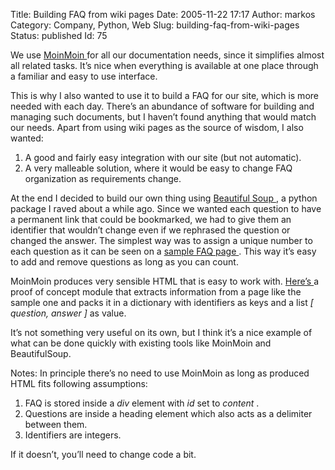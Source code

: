 Title: Building FAQ from wiki pages
Date: 2005-11-22 17:17
Author: markos
Category: Company, Python, Web
Slug: building-faq-from-wiki-pages
Status: published
Id: 75

<html>
 <body>
  <div>
   <p>
    We use
    <a href="http://moinmoin.wikiwikiweb.de/" title="MoinMoin's homepage">
     MoinMoin
    </a>
    for all our documentation needs, since it simplifies almost all related tasks. It’s nice when everything is available at one place through a familiar and easy to use interface.
   </p>
   <p>
    This is why I also wanted to use it to build a FAQ for our site, which is more needed with each day. There’s an abundance of software for building and managing such documents, but I haven’t found anything that would match our needs. Apart from using wiki pages as the source of wisdom, I also wanted:
   </p>
   <ol>
    <li>
     A good and fairly easy integration with our site (but not automatic).
    </li>
    <li>
     A very malleable solution, where it would be easy to change FAQ organization as requirements change.
    </li>
   </ol>
   <p>
    At the end I decided to build our own thing using
    <a href="http://www.crummy.com/software/BeautifulSoup/index.html">
     Beautiful Soup
    </a>
    , a python package I raved about a while ago. Since we wanted each question to have a permanent link that could be bookmarked, we had to give them an identifier that wouldn’t change even if we rephrased the question or changed the answer. The simplest way was to assign a unique number to each question as it can be seen on a
    <a href="http://markos.gaivo.net/examples/samplefaq/faq.html">
     sample FAQ page
    </a>
    . This way it’s easy to add and remove questions as long as you can count.
   </p>
   <p>
    MoinMoin produces very sensible HTML that is easy to work with.
    <a href="http://markos.gaivo.net/examples/samplefaq/faq.py">
     Here’s
    </a>
    a proof of concept module that extracts information from a page like the sample one and packs it in a dictionary with identifiers as keys and a list
    <em>
     [ question, answer ]
    </em>
    as value.
   </p>
   <p>
    It’s not something very useful on its own, but I think it’s a nice example of what can be done quickly with existing tools like MoinMoin and BeautifulSoup.
   </p>
   <p>
    Notes: In principle there’s no need to use MoinMoin as long as produced HTML fits following assumptions:
   </p>
   <ol>
    <li>
     FAQ is stored inside a
     <em>
      div
     </em>
     element with
     <em>
      id
     </em>
     set to
     <em>
      content
     </em>
     .
    </li>
    <li>
     Questions are inside a heading element which also acts as a delimiter between them.
    </li>
    <li>
     Identifiers are integers.
    </li>
   </ol>
   <p>
    If it doesn’t, you’ll need to change code a bit.
   </p>
  </div>
 </body>
</html>